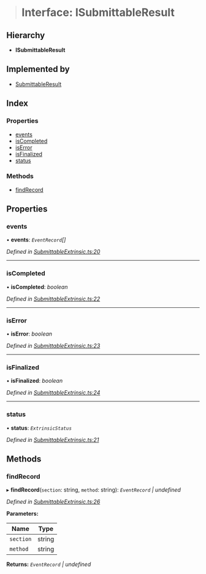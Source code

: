 > # Interface: ISubmittableResult

## Hierarchy

* **ISubmittableResult**

## Implemented by

* [SubmittableResult](../classes/_submittableextrinsic_.submittableresult.md)

## Index

### Properties

* [events](_submittableextrinsic_.isubmittableresult.md#events)
* [isCompleted](_submittableextrinsic_.isubmittableresult.md#iscompleted)
* [isError](_submittableextrinsic_.isubmittableresult.md#iserror)
* [isFinalized](_submittableextrinsic_.isubmittableresult.md#isfinalized)
* [status](_submittableextrinsic_.isubmittableresult.md#status)

### Methods

* [findRecord](_submittableextrinsic_.isubmittableresult.md#findrecord)

## Properties

###  events

• **events**: *`EventRecord`[]*

*Defined in [SubmittableExtrinsic.ts:20](https://github.com/polkadot-js/api/blob/c3811ee/packages/api/src/SubmittableExtrinsic.ts#L20)*

___

###  isCompleted

• **isCompleted**: *boolean*

*Defined in [SubmittableExtrinsic.ts:22](https://github.com/polkadot-js/api/blob/c3811ee/packages/api/src/SubmittableExtrinsic.ts#L22)*

___

###  isError

• **isError**: *boolean*

*Defined in [SubmittableExtrinsic.ts:23](https://github.com/polkadot-js/api/blob/c3811ee/packages/api/src/SubmittableExtrinsic.ts#L23)*

___

###  isFinalized

• **isFinalized**: *boolean*

*Defined in [SubmittableExtrinsic.ts:24](https://github.com/polkadot-js/api/blob/c3811ee/packages/api/src/SubmittableExtrinsic.ts#L24)*

___

###  status

• **status**: *`ExtrinsicStatus`*

*Defined in [SubmittableExtrinsic.ts:21](https://github.com/polkadot-js/api/blob/c3811ee/packages/api/src/SubmittableExtrinsic.ts#L21)*

## Methods

###  findRecord

▸ **findRecord**(`section`: string, `method`: string): *`EventRecord` | undefined*

*Defined in [SubmittableExtrinsic.ts:26](https://github.com/polkadot-js/api/blob/c3811ee/packages/api/src/SubmittableExtrinsic.ts#L26)*

**Parameters:**

Name | Type |
------ | ------ |
`section` | string |
`method` | string |

**Returns:** *`EventRecord` | undefined*